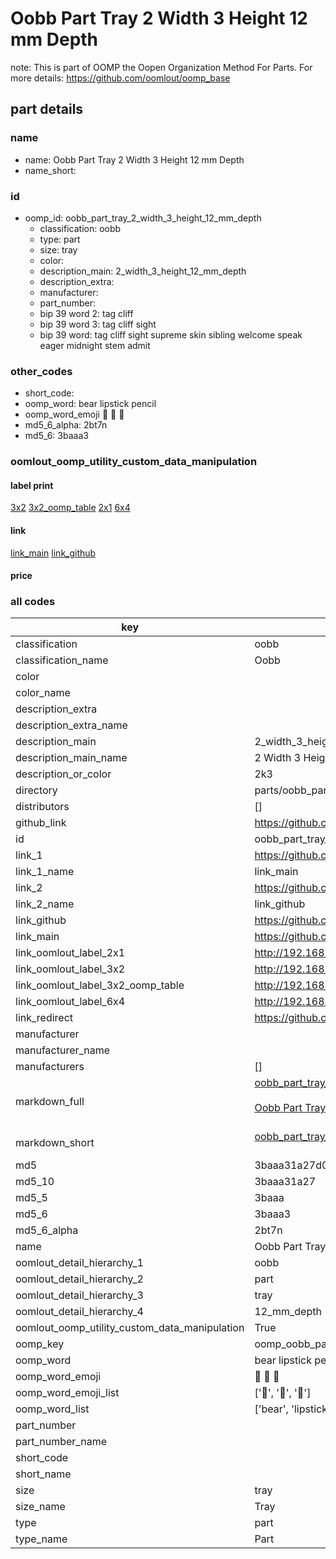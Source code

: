 # Oobb Part Tray 2 Width 3 Height 12 mm Depth  

note: This is part of OOMP the Oopen Organization Method For Parts. For more details: https://github.com/oomlout/oomp_base

##  part details
  







### name
* name: Oobb Part Tray 2 Width 3 Height 12 mm Depth
* name_short: 
### id
* oomp_id: oobb_part_tray_2_width_3_height_12_mm_depth
  * classification: oobb
  * type: part
  * size: tray
  * color: 
  * description_main: 2_width_3_height_12_mm_depth
  * description_extra: 
  * manufacturer: 
  * part_number: 
  * bip 39 word 2: tag cliff
  * bip 39 word 3: tag cliff sight
  * bip 39 word: tag cliff sight supreme skin sibling welcome speak eager midnight stem admit

### other_codes
* short_code: 
* oomp_word: bear lipstick pencil
* oomp_word_emoji :bear: :lipstick: :pencil:
* md5_6_alpha: 2bt7n
* md5_6: 3baaa3






### oomlout_oomp_utility_custom_data_manipulation
#### label print
[3x2](http://192.168.1.245:1112/?label=oomp%202bt7n)
[3x2_oomp_table](http://192.168.1.108:1112/?label=oomp%202bt7n)
[2x1](http://192.168.1.242:1112/?label=oomp%202bt7n)
[6x4](http://192.168.1.55:1112/?label=oomp%202bt7n)    

#### link

[link_main](https://github.com/oomlout/oomlout_oomp_version_1_messy/tree/main/parts/oobb_part_tray_2_width_3_height_12_mm_depth) [link_github](https://github.com/oomlout/oomlout_oomp_version_1_messy/tree/main/parts/oobb_part_tray_2_width_3_height_12_mm_depth)                             

#### price







### all codes 
| key | value |  
| --- | --- |  
| classification | oobb |  
| classification_name | Oobb |  
| color |  |  
| color_name |  |  
| description_extra |  |  
| description_extra_name |  |  
| description_main | 2_width_3_height_12_mm_depth |  
| description_main_name | 2 Width 3 Height 12 mm Depth |  
| description_or_color | 2k3 |  
| directory | parts/oobb_part_tray_2_width_3_height_12_mm_depth |  
| distributors | [] |  
| github_link | https://github.com/oomlout/oomlout_oomp_part_src/tree/main/parts/oobb_part_tray_2_width_3_height_12_mm_depth |  
| id | oobb_part_tray_2_width_3_height_12_mm_depth |  
| link_1 | https://github.com/oomlout/oomlout_oomp_version_1_messy/tree/main/parts/oobb_part_tray_2_width_3_height_12_mm_depth |  
| link_1_name | link_main |  
| link_2 | https://github.com/oomlout/oomlout_oomp_version_1_messy/tree/main/parts/oobb_part_tray_2_width_3_height_12_mm_depth |  
| link_2_name | link_github |  
| link_github | https://github.com/oomlout/oomlout_oomp_version_1_messy/tree/main/parts/oobb_part_tray_2_width_3_height_12_mm_depth |  
| link_main | https://github.com/oomlout/oomlout_oomp_version_1_messy/tree/main/parts/oobb_part_tray_2_width_3_height_12_mm_depth |  
| link_oomlout_label_2x1 | http://192.168.1.242:1112/?label=oomp%202bt7n |  
| link_oomlout_label_3x2 | http://192.168.1.245:1112/?label=oomp%202bt7n |  
| link_oomlout_label_3x2_oomp_table | http://192.168.1.108:1112/?label=oomp%202bt7n |  
| link_oomlout_label_6x4 | http://192.168.1.55:1112/?label=oomp%202bt7n |  
| link_redirect | https://github.com/oomlout/oomlout_oomp_version_1_messy/tree/main/parts/oobb_part_tray_2_width_3_height_12_mm_depth |  
| manufacturer |  |  
| manufacturer_name |  |  
| manufacturers | [] |  
| markdown_full | [oobb_part_tray_2_width_3_height_12_mm_depth](none)<br>[](none)<br>[Oobb Part Tray 2 Width 3 Height 12 Mm Depth](none)<br><br> |  
| markdown_short | [oobb_part_tray_2_width_3_height_12_mm_depth](none)<br><br> |  
| md5 | 3baaa31a27d0df2b1ee54d9f904abee9 |  
| md5_10 | 3baaa31a27 |  
| md5_5 | 3baaa |  
| md5_6 | 3baaa3 |  
| md5_6_alpha | 2bt7n |  
| name | Oobb Part Tray 2 Width 3 Height 12 mm Depth |  
| oomlout_detail_hierarchy_1 | oobb |  
| oomlout_detail_hierarchy_2 | part |  
| oomlout_detail_hierarchy_3 | tray |  
| oomlout_detail_hierarchy_4 | 12_mm_depth |  
| oomlout_oomp_utility_custom_data_manipulation | True |  
| oomp_key | oomp_oobb_part_tray_2_width_3_height_12_mm_depth |  
| oomp_word | bear lipstick pencil |  
| oomp_word_emoji | :bear: :lipstick: :pencil: |  
| oomp_word_emoji_list | [':bear:', ':lipstick:', ':pencil:'] |  
| oomp_word_list | ['bear', 'lipstick', 'pencil'] |  
| part_number |  |  
| part_number_name |  |  
| short_code |  |  
| short_name |  |  
| size | tray |  
| size_name | Tray |  
| type | part |  
| type_name | Part |  
